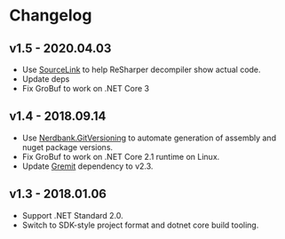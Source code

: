 # Changelog

## v1.5 - 2020.04.03
- Use [SourceLink](https://github.com/dotnet/sourcelink) to help ReSharper decompiler show actual code.
- Update deps
- Fix GroBuf to work on .NET Core 3

## v1.4 - 2018.09.14
- Use [Nerdbank.GitVersioning](https://github.com/AArnott/Nerdbank.GitVersioning) to automate generation of assembly 
  and nuget package versions.
- Fix GroBuf to work on .NET Core 2.1 runtime on Linux.
- Update [Gremit](https://github.com/skbkontur/gremit) dependency to v2.3.

## v1.3 - 2018.01.06
- Support .NET Standard 2.0.
- Switch to SDK-style project format and dotnet core build tooling.
